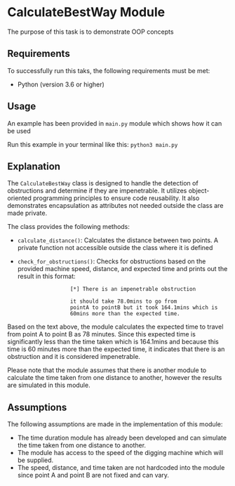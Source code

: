 # CalculateBestWay Module

The purpose of this task is to demonstrate OOP concepts

## Requirements

To successfully run this taks, the following requirements must be met:

- Python (version 3.6 or higher)

## Usage

An example has been provided in `main.py` module which shows how it can be used

Run this example in your terminal like this: `python3 main.py`


## Explanation

The `CalculateBestWay` class is designed to handle the detection of obstructions and determine if they are impenetrable. It utilizes object-oriented programming principles to ensure code reusability. It also demonstrates encapsulation as attributes not needed outside the class are made private.

The class provides the following methods:

- `calculate_distance()`: Calculates the distance between two points. A private function not accessible outside the class where it is defined

-  `check_for_obstructions()`: Checks for obstructions based on the provided machine speed, distance, and expected time and prints out the result in this format:

```
                    [*] There is an impenetrable obstruction

                    it should take 78.0mins to go from
                    pointA to pointB but it took 164.1mins which is 
                    60mins more than the expected time.
```
Based on the text above, the module calculates the expected time to travel from point A to point B as 78 minutes. Since this expected time is significantly less than the time taken which is 164.1mins and because this time is 60 minutes more than the expected time, it indicates that there is an obstruction and it is considered impenetrable.

Please note that the module assumes that there is another module to calculate the time taken from one distance to another, however the results are simulated in this module.

## Assumptions

The following assumptions are made in the implementation of this module:

- The time duration module has already been developed and can simulate the time taken from one distance to another.
- The module has access to the speed of the digging machine which will be supplied.
- The speed, distance, and time taken are not hardcoded into the module since point A and point B are not fixed and can vary.

